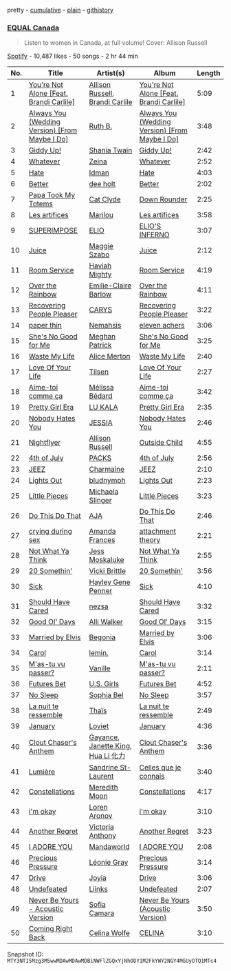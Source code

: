 pretty - [cumulative](/playlists/cumulative/37i9dQZF1DX3vtLopew4fC.md) - [plain](/playlists/plain/37i9dQZF1DX3vtLopew4fC) - [githistory](https://github.githistory.xyz/mackorone/spotify-playlist-archive/blob/main/playlists/plain/37i9dQZF1DX3vtLopew4fC)

### [EQUAL Canada](https://open.spotify.com/playlist/37i9dQZF1DX3vtLopew4fC)

> Listen to women in Canada, at full volume! Cover: Allison Russell

[Spotify](https://open.spotify.com/user/spotify) - 10,487 likes - 50 songs - 2 hr 44 min

| No. | Title | Artist(s) | Album | Length |
|---|---|---|---|---|
| 1 | [You're Not Alone \[Feat\. Brandi Carlile\]](https://open.spotify.com/track/4ltCYG04Xhzv5cViM6mp16) | [Allison Russell](https://open.spotify.com/artist/3JBmecDGXTll46ygrnGTM6), [Brandi Carlile](https://open.spotify.com/artist/2sG4zTOLvjKG1PSoOyf5Ej) | [You're Not Alone \[Feat\. Brandi Carlile\]](https://open.spotify.com/album/6uBCu9hARcX7SlAvOD501U) | 5:09 |
| 2 | [Always You \(Wedding Version\) \[From Maybe I Do\]](https://open.spotify.com/track/3jk8QofgnK5a2NfZYYPcVC) | [Ruth B.](https://open.spotify.com/artist/2WzaAvm2bBCf4pEhyuDgCY) | [Always You \(Wedding Version\) \[From Maybe I Do\]](https://open.spotify.com/album/4vsAKJa3PnwSsxPRqifyfY) | 3:48 |
| 3 | [Giddy Up!](https://open.spotify.com/track/4NdJlsPyvXz15LySCNoL2W) | [Shania Twain](https://open.spotify.com/artist/5e4Dhzv426EvQe3aDb64jL) | [Giddy Up!](https://open.spotify.com/album/55ur1fpimHIf1A63SP2Xwy) | 2:42 |
| 4 | [Whatever](https://open.spotify.com/track/6B31zNJtEG6Pc1Au49bjWN) | [Zeina](https://open.spotify.com/artist/2saNOYtb2v8aXMmezcwAiI) | [Whatever](https://open.spotify.com/album/5mkgf9ydsSSjmowrNO6QBM) | 2:52 |
| 5 | [Hate](https://open.spotify.com/track/3wY2Adin3oA1aIF9VgZ0Kr) | [Idman](https://open.spotify.com/artist/6N13mUTgkfYEUmW8R2GH0G) | [Hate](https://open.spotify.com/album/0bJkUgiHqCttxGKKaJ90kv) | 4:03 |
| 6 | [Better](https://open.spotify.com/track/6iYfq90woQJ1kxEMxYbLeH) | [dee holt](https://open.spotify.com/artist/4PGmuxahHxpeLAGrR6ygKL) | [Better](https://open.spotify.com/album/3XkM1TpwNfkZtm3Cahetbb) | 2:02 |
| 7 | [Papa Took My Totems](https://open.spotify.com/track/1uAQFfcaXVy7OxOk4Q2Mr7) | [Cat Clyde](https://open.spotify.com/artist/7oRT0oC3vhUGQJCL6CYYzk) | [Down Rounder](https://open.spotify.com/album/2oxTJw5q7KQZYxXipOCoa8) | 2:25 |
| 8 | [Les artifices](https://open.spotify.com/track/0ElBgVzjnmsUHx7FwiwPZe) | [Marilou](https://open.spotify.com/artist/502LJ9OJfK5m2p1CGDx8vf) | [Les artifices](https://open.spotify.com/album/7BvlJsXbXMIxoA9EEJr6cq) | 3:58 |
| 9 | [SUPERIMPOSE](https://open.spotify.com/track/4lrTdUCdKYuXJ8PGCW5lWy) | [ELIO](https://open.spotify.com/artist/6xgvgzXNv3ymcITXTrxRaA) | [ELIO'S INFERNO](https://open.spotify.com/album/3Jlrqudmo7F0q1Wuc2Qizs) | 3:07 |
| 10 | [Juice](https://open.spotify.com/track/0xm8ENKMgJtOTavOuAAjWS) | [Maggie Szabo](https://open.spotify.com/artist/1V5IVmwHG2veT0CUw3kb48) | [Juice](https://open.spotify.com/album/0gUqTmqnWCT2yWnpEb1wMq) | 2:12 |
| 11 | [Room Service](https://open.spotify.com/track/4rFBWsRewnHZsCywLaIh2B) | [Haviah Mighty](https://open.spotify.com/artist/3UROQ34SGxV7h71Z3Gqp8u) | [Room Service](https://open.spotify.com/album/2fjiOTDWrNgMKfavPYDdEB) | 4:19 |
| 12 | [Over the Rainbow](https://open.spotify.com/track/5V2PNLZpdSO3ZyOr5aMZJL) | [Emilie\-Claire Barlow](https://open.spotify.com/artist/4doI7TR51c6DTaveTwpIkg) | [Over the Rainbow](https://open.spotify.com/album/1s1IYPYEgbPw42kMzZujWo) | 4:11 |
| 13 | [Recovering People Pleaser](https://open.spotify.com/track/0id6M2eREx4sxecXvAf9VP) | [CARYS](https://open.spotify.com/artist/7sNr4UxauWqLRElKZufDRU) | [Recovering People Pleaser](https://open.spotify.com/album/4i5pTzsjVzLTtAU00WrgrL) | 3:22 |
| 14 | [paper thin](https://open.spotify.com/track/4NevvmFYtCLxRvhAcNVhOB) | [Nemahsis](https://open.spotify.com/artist/3IoGpeLyopeqGwiD4Nnt1f) | [eleven achers](https://open.spotify.com/album/5D2AToXPxIC5cBdbdOXHsM) | 3:06 |
| 15 | [She's No Good for Me](https://open.spotify.com/track/4dmNC1afkVZKr5RfHkaj0E) | [Meghan Patrick](https://open.spotify.com/artist/5bQxLohAAiOat0EMYuHjzJ) | [She's No Good for Me](https://open.spotify.com/album/0guJBJw9wfICcXsEBgyHyu) | 3:25 |
| 16 | [Waste My Life](https://open.spotify.com/track/3jLMVF5HDdh10eAi8DgiHD) | [Alice Merton](https://open.spotify.com/artist/7f0OLhGgBMX9fUjm1dcPip) | [Waste My Life](https://open.spotify.com/album/4Xt5HkbBZXyBGDomKr3gvG) | 2:40 |
| 17 | [Love Of Your Life](https://open.spotify.com/track/1pwK2r6FAWCGRREhxiaW0A) | [Tilsen](https://open.spotify.com/artist/2RgfDvNnwJPMLSUu6H3kuq) | [Love Of Your Life](https://open.spotify.com/album/0EtoZ3dC3y6gZp5RY8vUbm) | 2:27 |
| 18 | [Aime\-toi comme ça](https://open.spotify.com/track/5SzGHd14DCHNBwQkIn3sjK) | [Mélissa Bédard](https://open.spotify.com/artist/3fmI1VNKHDRTVOJdd70ghk) | [Aime\-toi comme ça](https://open.spotify.com/album/5k9tDcwpT4GITmyCMLUA57) | 3:42 |
| 19 | [Pretty Girl Era](https://open.spotify.com/track/3w6JB9UckmYZBn4Tsq2kpM) | [LU KALA](https://open.spotify.com/artist/5R1cUyk9ysrruOo4ErpGjg) | [Pretty Girl Era](https://open.spotify.com/album/6G32ymoo3YjIUKVMGIKJUY) | 2:35 |
| 20 | [Nobody Hates You](https://open.spotify.com/track/4rSNCJgnoYlmZTclowwXmr) | [JESSIA](https://open.spotify.com/artist/6DdbeAeBlrYj8bNToZv4TY) | [Nobody Hates You](https://open.spotify.com/album/1w7HQCPGeBcBVHAv7qopdA) | 2:46 |
| 21 | [Nightflyer](https://open.spotify.com/track/6BxDMOnim3Ut7nQaOj01DJ) | [Allison Russell](https://open.spotify.com/artist/3JBmecDGXTll46ygrnGTM6) | [Outside Child](https://open.spotify.com/album/4R21oaKCstE2fMc4XkuVlw) | 4:55 |
| 22 | [4th of July](https://open.spotify.com/track/4J1ymkFxbFa88QTQ5VM4oF) | [PACKS](https://open.spotify.com/artist/1ZgzpPiODfKa4B9Fkw1dWm) | [4th of July](https://open.spotify.com/album/38MzZWn8pU4IA8pSAdRgA0) | 2:56 |
| 23 | [JEEZ](https://open.spotify.com/track/7mneblYNsdtEsUpqZ1A722) | [Charmaine](https://open.spotify.com/artist/5cie6OioF2WHr2KflhcQGT) | [JEEZ](https://open.spotify.com/album/7pN5us7k7Apm4CgW86wL4M) | 2:10 |
| 24 | [Lights Out](https://open.spotify.com/track/3I7i0kt5EcuVdYWfSu2LSm) | [bludnymph](https://open.spotify.com/artist/7GwwoezwdbKvUaNgtg51pX) | [Lights Out](https://open.spotify.com/album/0EQff5ZxaJGqXNJMZIADyt) | 2:23 |
| 25 | [Little Pieces](https://open.spotify.com/track/6CL2VtLYkdN5OKB8Di9zLq) | [Michaela Slinger](https://open.spotify.com/artist/59QPoeNCHdaVDlFxw7ZDVQ) | [Little Pieces](https://open.spotify.com/album/5hWcZBLkzeBtfDQAJxTYCm) | 3:23 |
| 26 | [Do This Do That](https://open.spotify.com/track/1hjXHjgLvtULOMBemCDEeV) | [AJA](https://open.spotify.com/artist/4i8jleH8zrMtVQNpir3iDj) | [Do This Do That](https://open.spotify.com/album/1VoXhJM2gG5k7sKkyY7iwU) | 2:46 |
| 27 | [crying during sex](https://open.spotify.com/track/3qLY81vOR6BTB2hI2nMnvR) | [Amanda Frances](https://open.spotify.com/artist/6V82eQJQpNG2w6e5Hsg8PK) | [attachment theory](https://open.spotify.com/album/467J0lJjukT73a5eVMnOWD) | 2:21 |
| 28 | [Not What Ya Think](https://open.spotify.com/track/38BahqZtVkpmdkrTsQdHLZ) | [Jess Moskaluke](https://open.spotify.com/artist/5wCYmeBtrQWxKmOBsXx3et) | [Not What Ya Think](https://open.spotify.com/album/2v86j0T0fhSWNHk1GJ9keV) | 2:55 |
| 29 | [20 Somethin'](https://open.spotify.com/track/4lHPNTdXSUfsVMQk0nuP82) | [Vicki Brittle](https://open.spotify.com/artist/2f1dWhnYhr0nXjiZol2zfJ) | [20 Somethin'](https://open.spotify.com/album/0ZkNmLA4MBUDhi7Ck8iIqR) | 3:56 |
| 30 | [Sick](https://open.spotify.com/track/3Q892H3lMgoxbrlovHmTsV) | [Hayley Gene Penner](https://open.spotify.com/artist/1ytHo44bNtIESiArfclJPe) | [Sick](https://open.spotify.com/album/61nmrelAR4IgDeyt5NdFdm) | 4:10 |
| 31 | [Should Have Cared](https://open.spotify.com/track/0AfGuZU5zRTJVQ48xNseAR) | [nezsa](https://open.spotify.com/artist/5yIW4jgRpDB1ytNFHSq8XM) | [Should Have Cared](https://open.spotify.com/album/0ETiF2YCpnUMf0A9R8XPao) | 3:32 |
| 32 | [Good Ol' Days](https://open.spotify.com/track/3aLC6HmxWVL8mNe8A7XUov) | [Alli Walker](https://open.spotify.com/artist/7nspbN0Rr5jTKLOqJoUnPj) | [Good Ol' Days](https://open.spotify.com/album/3LdvCYDc8iChzFvfhvpDGp) | 3:15 |
| 33 | [Married by Elvis](https://open.spotify.com/track/1UUdrZHrSFr6w9gGtam7hZ) | [Begonia](https://open.spotify.com/artist/4imuw38jkxPpTDqeMZDZD6) | [Married by Elvis](https://open.spotify.com/album/7h8BaLFmmkzQ3i4mikNuh9) | 3:06 |
| 34 | [Carol](https://open.spotify.com/track/58raSxI2FUn6xBtkl5VXtm) | [lemin.](https://open.spotify.com/artist/1nTVRSMfzkCSct5efMdqrg) | [Carol](https://open.spotify.com/album/6jHWm6Jvh0NFBFcXSwlIfQ) | 3:14 |
| 35 | [M'as\-tu vu passer?](https://open.spotify.com/track/6LLELfJec5F5thFoKs4vYP) | [Vanille](https://open.spotify.com/artist/3tHAfDZrW7zR6hXd4FzWWn) | [M'as\-tu vu passer?](https://open.spotify.com/album/7L5nrrUUp4BoqDCJDrr3a0) | 2:11 |
| 36 | [Futures Bet](https://open.spotify.com/track/3yFjPsstCq0drlRdusBhgn) | [U.S\. Girls](https://open.spotify.com/artist/3AHFDfqhSqPBecjQDIOIJA) | [Futures Bet](https://open.spotify.com/album/3defi3J2QNJ8eikcfjV7Gs) | 4:52 |
| 37 | [No Sleep](https://open.spotify.com/track/15i9Q2tOn1LxxJK9KYAkrO) | [Sophia Bel](https://open.spotify.com/artist/6WJnpSVDynCWGrhJcSQIm6) | [No Sleep](https://open.spotify.com/album/5OpTneX0V8xOTdDbCMHRhZ) | 3:57 |
| 38 | [La nuit te ressemble](https://open.spotify.com/track/6sbeMTdnXolT6YZwfSsVbu) | [Thaïs](https://open.spotify.com/artist/6lliiJ1S813r1V4koJsGFh) | [La nuit te ressemble](https://open.spotify.com/album/345aq3mWimamc7hD1kbhvk) | 2:49 |
| 39 | [January](https://open.spotify.com/track/3EAOQqsj22CuKtTvmPpKC1) | [Loviet](https://open.spotify.com/artist/2oULrQuWXhDGUEBtWQPiA9) | [January](https://open.spotify.com/album/4ADN9dF6lAY3saVz1hFPWu) | 4:36 |
| 40 | [Clout Chaser's Anthem](https://open.spotify.com/track/0NkxYyL5w4Wzt1gaTHFcH2) | [Gayance](https://open.spotify.com/artist/6HkmFbqw9k63LmmlBlCQic), [Janette King](https://open.spotify.com/artist/77KRcsLbRizUbGjctloC8a), [Hua Li 化力](https://open.spotify.com/artist/0An0h7DZsaZr6is7L6QzAW) | [Clout Chaser's Anthem](https://open.spotify.com/album/73ZCwR0SBue37Oc4a3yfNx) | 3:36 |
| 41 | [Lumière](https://open.spotify.com/track/0n7nz5GWirxz09u6JNnxUT) | [Sandrine St\-Laurent](https://open.spotify.com/artist/2yHC0qy3VEXWdzYInARdP1) | [Celles que je connais](https://open.spotify.com/album/2OR45vYrohSgr1fJ8gt3pY) | 3:40 |
| 42 | [Constellations](https://open.spotify.com/track/0hhRZjuboEqeXWX4f6Wg4c) | [Meredith Moon](https://open.spotify.com/artist/02zKoKfNVxQkU6Au4itp0f) | [Constellations](https://open.spotify.com/album/64tEZ5dQGzLVV9pGkWnebY) | 4:17 |
| 43 | [i'm okay](https://open.spotify.com/track/1m3Mr0KVFvKtFQKmajhEYV) | [Loren Aronov](https://open.spotify.com/artist/0B3JABFSFkLeJFJOl8OGdk) | [i'm okay](https://open.spotify.com/album/2oJPf8cOSZsT8vxz7YqRXi) | 3:10 |
| 44 | [Another Regret](https://open.spotify.com/track/4a3xJBeUaVZ2zY0sSGWaZV) | [Victoria Anthony](https://open.spotify.com/artist/0x0iGXZc5qI9edbL1qNCdx) | [Another Regret](https://open.spotify.com/album/22C3UTVegVZP8ZZKOYq4TH) | 3:23 |
| 45 | [I ADORE YOU](https://open.spotify.com/track/6Th52qXFqN3Zr3b5QUGGNc) | [Mandaworld](https://open.spotify.com/artist/2N6Ed6g2uFyP2D03Bxo3x3) | [I ADORE YOU](https://open.spotify.com/album/1TTyAGVq0SbmAJOlXl1lLq) | 2:08 |
| 46 | [Precious Pressure](https://open.spotify.com/track/02ZDVwSe8nFrCmhLaZruIN) | [Léonie Gray](https://open.spotify.com/artist/1kt4PKJ7KueinsGBtDdf7b) | [Precious Pressure](https://open.spotify.com/album/4WwSCGJW82tUfUX434T3Qx) | 3:14 |
| 47 | [Drive](https://open.spotify.com/track/1ezMqowqNeAASDNk30PYec) | [Joyia](https://open.spotify.com/artist/5XmuPCMjLwYLKWvOCyh6jK) | [Drive](https://open.spotify.com/album/6Vfi8Pvr8bA2MgPYFvrNqN) | 3:06 |
| 48 | [Undefeated](https://open.spotify.com/track/3FyM4pilFg0bDWYSuJ1WCu) | [Liinks](https://open.spotify.com/artist/3tTrvuZL6yAhHb1x2iWlBY) | [Undefeated](https://open.spotify.com/album/0m2p8fU5SUampJHBYTuodi) | 2:07 |
| 49 | [Never Be Yours \- Acoustic Version](https://open.spotify.com/track/6MUKFALwpoeQwwUuDstKcP) | [Sofia Camara](https://open.spotify.com/artist/5bdLfpk3TpFVwrlHWmPL55) | [Never Be Yours \(Acoustic Version\)](https://open.spotify.com/album/3peZMRRlUCR2oDYwLHIhmd) | 3:50 |
| 50 | [Coming Right Back](https://open.spotify.com/track/3DytaDPjcqfsGp70VUXQ7R) | [Celina Wolfe](https://open.spotify.com/artist/017LHvQoZBHtrhJ0Q2bD0T) | [CELINA](https://open.spotify.com/album/5buVJTbmcQxbDiPPsiTdbO) | 3:10 |

Snapshot ID: `MTY3NTI5Mzg3MSwwMDAwMDAwMDBiNWFlZGQxYjNhODY1M2FkYWY2NGY4MGUyOTQ1MTc4`
